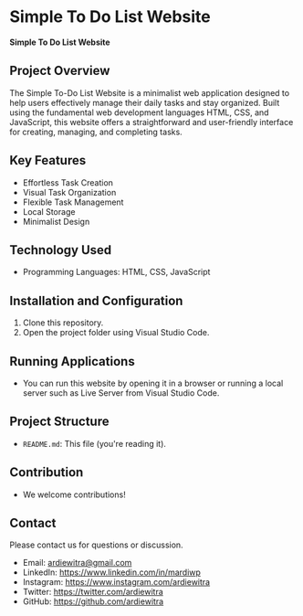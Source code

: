# Simple To Do List Website

**Simple To Do List Website**

## Project Overview

The Simple To-Do List Website is a minimalist web application designed to help users effectively manage their daily tasks and stay organized. Built using the fundamental web development languages HTML, CSS, and JavaScript, this website offers a straightforward and user-friendly interface for creating, managing, and completing tasks. 

## Key Features

* Effortless Task Creation
* Visual Task Organization
* Flexible Task Management
* Local Storage
* Minimalist Design

## Technology Used

* Programming Languages: HTML, CSS, JavaScript

## Installation and Configuration

1. Clone this repository.
2. Open the project folder using Visual Studio Code.

## Running Applications

* You can run this website by opening it in a browser or running a local server such as Live Server from Visual Studio Code.

## Project Structure

* `README.md`: This file (you're reading it).

## Contribution

* We welcome contributions!

## Contact

Please contact us for questions or discussion.
* Email: ardiewitra@gmail.com
* LinkedIn: https://www.linkedin.com/in/mardiwp
* Instagram: https://www.instagram.com/ardiewitra
* Twitter: https://twitter.com/ardiewitra
* GitHub: https://github.com/ardiewitra
